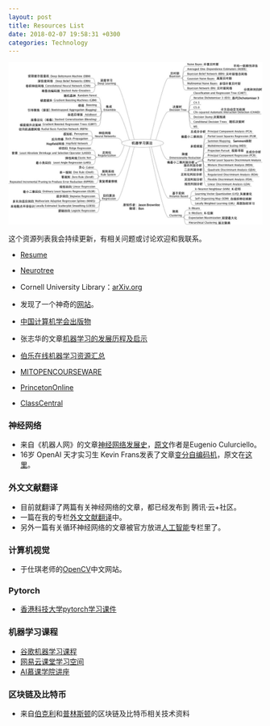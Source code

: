 ```yaml
---
layout: post
title: Resources List
date: 2018-02-07 19:58:31 +0300
categories: Technology
---
```


<img src="https://raw.githubusercontent.com/201419/201419.github.io/master/_posts/images/20180207_ResourceList.jpg">

这个资源列表我会持续更新，有相关问题或讨论欢迎和我联系。

- [Resume](https://www.sharelatex.com/templates/556b27cf0d23e5a8117053d9)

- [Neurotree](https://neurotree.org/neurotree/tree.php?pid=821&pnodecount=4&cnodecount=4&fontsize=1)

- Cornell University Library：[arXiv.org](https://arxiv.org/)

- 发现了一个神奇的[网站](https://www.aminer.cn/)。

- [中国计算机学会出版物](http://www.ccf.org.cn/dl/publications/cccf/)
- 张志华的文章[机器学习的发展历程及启示](http://www.ccf.org.cn/c/2016-12-09/554177.shtml)

- [伯乐在线机器学习资源汇总](https://github.com/jobbole/awesome-machine-learning-cn)

- [MITOPENCOURSEWARE](https://ocw.mit.edu/index.htm)

- [PrincetonOnline](https://online.princeton.edu/)

- [ClassCentral](https://www.class-central.com/)

### 神经网络

- 来自《机器人网》的文章[神经网络发展史](https://www.jqr.com/news/009668)，[原文](https://towardsdatascience.com/neural-network-architectures-156e5bad51ba)作者是Eugenio Culurciello。
- 16岁 OpenAI 天才实习生 Kevin Frans发表了文章[变分自编码机](https://cloud.tencent.com/developer/article/1005663)，原文在[这里](http://kvfrans.com/variational-autoencoders-explained/)。


### 外文文献翻译

- 目前就翻译了两篇有关神经网络的文章，都已经发布到 腾讯·云+社区。
- 一篇在我的专栏[外文文献翻译](https://cloud.tencent.com/developer/column/2117)中。
- 另外一篇有关循环神经网络的文章被官方放进[人工智能](https://cloud.tencent.com/developer/article/1039907)专栏里了。

### 计算机视觉

- 于仕琪老师的[OpenCV](http://www.opencv.org.cn/)中文网站。

### Pytorch

- [香港科技大学pytorch学习课件](https://github.com/hunkim/PyTorchZeroToAll)

### 机器学习课程

- [谷歌机器学习课程](https://developers.google.com/machine-learning/crash-course/)
- [网易云课堂学习空间](https://study.163.com/my)
- [AI慕课学院讲座](http://www.mooc.ai/open/list)

### 区块链及比特币

- 来自[伯克利](https://blockchain.berkeley.edu/decal/sp18/fund/)和[普林斯顿](http://bitcoinbook.cs.princeton.edu/)的区块链及比特币相关技术资料


